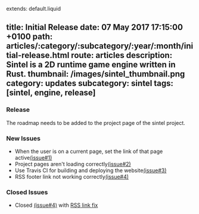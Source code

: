 extends: default.liquid

title: Initial Release
date: 07 May 2017 17:15:00 +0100
path: articles/:category/:subcategory/:year/:month/initial-release.html
route: articles
description: Sintel is a 2D runtime game engine written in Rust.
thumbnail: /images/sintel_thumbnail.png
category: updates
subcategory: sintel
tags: [sintel, engine, release]
---

### Release

The roadmap needs to be added to the project page of the sintel project.

### New Issues

* When the user is on a current page, set the link of that page active[(issue#1)](https://github.com/JeroenCops/JeroenCops.github.io/issues/1)
* Project pages aren't loading correctly[(issue#2)](https://github.com/JeroenCops/JeroenCops.github.io/issues/2)
* Use Travis CI for building and deploying the website[(issue#3)](https://github.com/JeroenCops/JeroenCops.github.io/issues/3)
* RSS footer link not working correctly[(issue#4)](https://github.com/JeroenCops/JeroenCops.github.io/issues/4)

### Closed Issues

* Closed [(issue#4)](https://github.com/JeroenCops/JeroenCops.github.io/issues/4) with [RSS link fix](https://github.com/JeroenCops/JeroenCops.github.io/commit/597d33f45a45e511d482c0d3a3794e6a83e37eb3)
